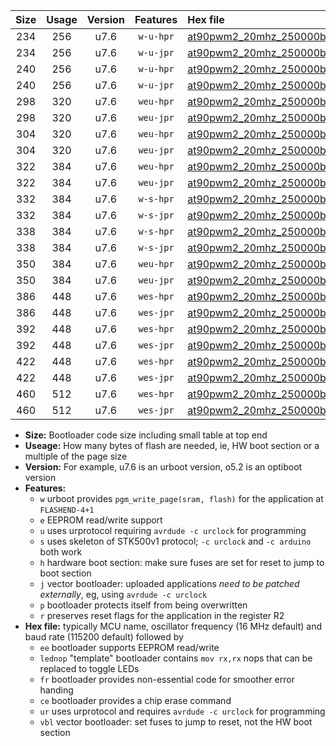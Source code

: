 |Size|Usage|Version|Features|Hex file|
|:-:|:-:|:-:|:-:|:--|
|234|256|u7.6|`w-u-hpr`|[at90pwm2_20mhz_250000bps_ur.hex](https://raw.githubusercontent.com/stefanrueger/urboot/main//at90pwm2_20mhz_250000bps_ur.hex)|
|234|256|u7.6|`w-u-jpr`|[at90pwm2_20mhz_250000bps_ur_vbl.hex](https://raw.githubusercontent.com/stefanrueger/urboot/main//at90pwm2_20mhz_250000bps_ur_vbl.hex)|
|240|256|u7.6|`w-u-hpr`|[at90pwm2_20mhz_250000bps_lednop_ur.hex](https://raw.githubusercontent.com/stefanrueger/urboot/main//at90pwm2_20mhz_250000bps_lednop_ur.hex)|
|240|256|u7.6|`w-u-jpr`|[at90pwm2_20mhz_250000bps_lednop_ur_vbl.hex](https://raw.githubusercontent.com/stefanrueger/urboot/main//at90pwm2_20mhz_250000bps_lednop_ur_vbl.hex)|
|298|320|u7.6|`weu-hpr`|[at90pwm2_20mhz_250000bps_ee_ur.hex](https://raw.githubusercontent.com/stefanrueger/urboot/main//at90pwm2_20mhz_250000bps_ee_ur.hex)|
|298|320|u7.6|`weu-jpr`|[at90pwm2_20mhz_250000bps_ee_ur_vbl.hex](https://raw.githubusercontent.com/stefanrueger/urboot/main//at90pwm2_20mhz_250000bps_ee_ur_vbl.hex)|
|304|320|u7.6|`weu-hpr`|[at90pwm2_20mhz_250000bps_ee_lednop_ur.hex](https://raw.githubusercontent.com/stefanrueger/urboot/main//at90pwm2_20mhz_250000bps_ee_lednop_ur.hex)|
|304|320|u7.6|`weu-jpr`|[at90pwm2_20mhz_250000bps_ee_lednop_ur_vbl.hex](https://raw.githubusercontent.com/stefanrueger/urboot/main//at90pwm2_20mhz_250000bps_ee_lednop_ur_vbl.hex)|
|322|384|u7.6|`weu-hpr`|[at90pwm2_20mhz_250000bps_ee_lednop_fr_ur.hex](https://raw.githubusercontent.com/stefanrueger/urboot/main//at90pwm2_20mhz_250000bps_ee_lednop_fr_ur.hex)|
|322|384|u7.6|`weu-jpr`|[at90pwm2_20mhz_250000bps_ee_lednop_fr_ur_vbl.hex](https://raw.githubusercontent.com/stefanrueger/urboot/main//at90pwm2_20mhz_250000bps_ee_lednop_fr_ur_vbl.hex)|
|332|384|u7.6|`w-s-hpr`|[at90pwm2_20mhz_250000bps.hex](https://raw.githubusercontent.com/stefanrueger/urboot/main//at90pwm2_20mhz_250000bps.hex)|
|332|384|u7.6|`w-s-jpr`|[at90pwm2_20mhz_250000bps_vbl.hex](https://raw.githubusercontent.com/stefanrueger/urboot/main//at90pwm2_20mhz_250000bps_vbl.hex)|
|338|384|u7.6|`w-s-hpr`|[at90pwm2_20mhz_250000bps_lednop.hex](https://raw.githubusercontent.com/stefanrueger/urboot/main//at90pwm2_20mhz_250000bps_lednop.hex)|
|338|384|u7.6|`w-s-jpr`|[at90pwm2_20mhz_250000bps_lednop_vbl.hex](https://raw.githubusercontent.com/stefanrueger/urboot/main//at90pwm2_20mhz_250000bps_lednop_vbl.hex)|
|350|384|u7.6|`weu-hpr`|[at90pwm2_20mhz_250000bps_ee_lednop_fr_ce_ur.hex](https://raw.githubusercontent.com/stefanrueger/urboot/main//at90pwm2_20mhz_250000bps_ee_lednop_fr_ce_ur.hex)|
|350|384|u7.6|`weu-jpr`|[at90pwm2_20mhz_250000bps_ee_lednop_fr_ce_ur_vbl.hex](https://raw.githubusercontent.com/stefanrueger/urboot/main//at90pwm2_20mhz_250000bps_ee_lednop_fr_ce_ur_vbl.hex)|
|386|448|u7.6|`wes-hpr`|[at90pwm2_20mhz_250000bps_ee.hex](https://raw.githubusercontent.com/stefanrueger/urboot/main//at90pwm2_20mhz_250000bps_ee.hex)|
|386|448|u7.6|`wes-jpr`|[at90pwm2_20mhz_250000bps_ee_vbl.hex](https://raw.githubusercontent.com/stefanrueger/urboot/main//at90pwm2_20mhz_250000bps_ee_vbl.hex)|
|392|448|u7.6|`wes-hpr`|[at90pwm2_20mhz_250000bps_ee_lednop.hex](https://raw.githubusercontent.com/stefanrueger/urboot/main//at90pwm2_20mhz_250000bps_ee_lednop.hex)|
|392|448|u7.6|`wes-jpr`|[at90pwm2_20mhz_250000bps_ee_lednop_vbl.hex](https://raw.githubusercontent.com/stefanrueger/urboot/main//at90pwm2_20mhz_250000bps_ee_lednop_vbl.hex)|
|422|448|u7.6|`wes-hpr`|[at90pwm2_20mhz_250000bps_ee_lednop_fr.hex](https://raw.githubusercontent.com/stefanrueger/urboot/main//at90pwm2_20mhz_250000bps_ee_lednop_fr.hex)|
|422|448|u7.6|`wes-jpr`|[at90pwm2_20mhz_250000bps_ee_lednop_fr_vbl.hex](https://raw.githubusercontent.com/stefanrueger/urboot/main//at90pwm2_20mhz_250000bps_ee_lednop_fr_vbl.hex)|
|460|512|u7.6|`wes-hpr`|[at90pwm2_20mhz_250000bps_ee_lednop_fr_ce.hex](https://raw.githubusercontent.com/stefanrueger/urboot/main//at90pwm2_20mhz_250000bps_ee_lednop_fr_ce.hex)|
|460|512|u7.6|`wes-jpr`|[at90pwm2_20mhz_250000bps_ee_lednop_fr_ce_vbl.hex](https://raw.githubusercontent.com/stefanrueger/urboot/main//at90pwm2_20mhz_250000bps_ee_lednop_fr_ce_vbl.hex)|

- **Size:** Bootloader code size including small table at top end
- **Useage:** How many bytes of flash are needed, ie, HW boot section or a multiple of the page size
- **Version:** For example, u7.6 is an urboot version, o5.2 is an optiboot version
- **Features:**
  + `w` urboot provides `pgm_write_page(sram, flash)` for the application at `FLASHEND-4+1`
  + `e` EEPROM read/write support
  + `u` uses urprotocol requiring `avrdude -c urclock` for programming
  + `s` uses skeleton of STK500v1 protocol; `-c urclock` and `-c arduino` both work
  + `h` hardware boot section: make sure fuses are set for reset to jump to boot section
  + `j` vector bootloader: uploaded applications *need to be patched externally*, eg, using `avrdude -c urclock`
  + `p` bootloader protects itself from being overwritten
  + `r` preserves reset flags for the application in the register R2
- **Hex file:** typically MCU name, oscillator frequency (16 MHz default) and baud rate (115200 default) followed by
  + `ee` bootloader supports EEPROM read/write
  + `lednop` "template" bootloader contains `mov rx,rx` nops that can be replaced to toggle LEDs
  + `fr` bootloader provides non-essential code for smoother error handing
  + `ce` bootloader provides a chip erase command
  + `ur` uses urprotocol and requires `avrdude -c urclock` for programming
  + `vbl` vector bootloader: set fuses to jump to reset, not the HW boot section
